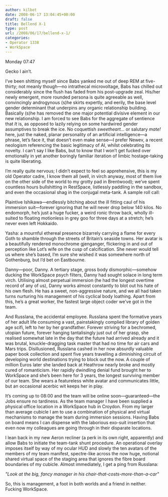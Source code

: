 ```yaml
---
author: kilbot
date: 2008-06-17 13:04:45+00:00
draft: false
title: Bellend X-1
type: post
url: /2008/06/17/bellend-x-1/
categories:
- Operator 1338
- WorkSpace
---
```


Monday 07:47

Gecko I ain’t.

I’ve been shitting myself since Babs yanked me out of deep REM at five-thirty; not meanly though—no intrathecal microvoltage, Babs has chilled out considerably since the flush has faded from his post-upgrade zeal. His/her newly emergent, more rounded persona is quite agreeable as well, convincingly androgynous (s)he skirts expertly, and eerily, the base level gender determinant that underpins any organic relationship building. Basically (s)he has removed the one major potential divisive element in our new relationship. I am forced to see Babs for the aggregate of sentience that _It_ is, as opposed to lazily relying on some hardwired gender assumptives to break the ice. No coquettish _sweetheart…_ or salutary _mate!_ here, just the naked, planar personality of an artificial intelligence—a phrase, let’s face it, that doesn’t even make sense—I prefer Newev, a recent neologism referencing the basic legitimacy of AI, whilst celebrating its novelty. I can’t say I like Babs, but to know that I won’t get fucked over emotionally in yet another boringly familiar iteration of limbic hostage-taking is quite liberating.

I’m really quite nervous; I didn’t expect to feel so apprehensive, this is my old Operator cadre, I know them all (well, in virch anyway, most of them live on the other side of the world to my grotty pad in Brentwood); we’ve spent countless hours bullshitting in RestSpace, listlessly paddling in the sandbox, and even the occasional shag in the conjugal meta-tank. A sample roll call:

Plaintive Ishikawa—endlessly bitching about the ill fitting caul of his immersion suit—forever ignoring that he will never drop below 140 kilos. No endomorph, he’s just a huge fucker, a weird ronic throw back, wholly ill-suited to floating motionless in grey goo for three days at a stretch; he’s never even left Hokkaido.

Yasha: a mournful ethereal presence bizarrely carrying a flame for every Goth to shamble through the streets of Britain’s seaside towns. Her avatar is a beautifully rendered monochrome gjenganger, flickering in and out of perception like Lot’s wife on the cusp of calcification. She never would tell us where she’s based, I’m sure she wished it was somewhere north of Gothenburg, but I’d bet on Eastbourne.

Danny—poor, Danny. A tertiary stage, gross body dismorphic—somehow ducking the WorkSpace psych filters, Danny had sought solace in long term virch. Utilising almost perpetual immersion (he had the longest overtime record of any of us), Danny works almost constantly to blot out his hate of his own flesh. He has a sweet, non-aggressive nature, and we all had taken turns nurturing his management of his cyclical body loathing. Apart from this, he’s a great worker, the fastest large object coder we’ve got in the team.

And Russlana, the accidental employee. Russlana spent the formative years of her adult life consuming a vast, painstakingly complied library of golden age scifi, left to her by her grandfather. Forever striving for a bechromed, utopian future, forever hanging tantalisingly just out of her grasp, she realised somewhat late in the day that the future had arrived already and it was brutal, knuckle-dragging task master that had no time for air cars and Mars trips. Disillusioned, Russlana cashed in her now absurdly valuable paper book collection and spent five years travelling a diminishing circuit of developing world destinations trying to block out the now. A couple of million Euros later she landed back at Heathrow nearly broke and mostly cured of romanticism. Her rapidly dwindling denial fund brought her to WorkSpace and she’s been here for 3 years, the longest surviving member of our team. She wears a featureless white avatar and communicates little, but an occasional acerbic wit keeps her in play.

It’s coming up to 08:00 and the team will be online soon—guaranteed—the Jobs ensure no tardiness. As the team manager I have been supplied a physical office location in a WorkSpace hub in Croydon. From my larger than average cubicle I am to use a combination of physical and virtual mechanisms to manage the team during immersion sessions. Having Babs on board means I can dispense with the laborious exo-suit insertion that even now my colleagues are going through in their disparate locations.

I lean back in my new Aeron recliner (a perk in its own right, apparently) and allow Babs to initiate the team-tank shunt procedure. An operational overlay imposes itself by way of my ocular HUD and slowly the ten avatars of the members of my team manifest, spectre-like across the now huge, notional shared virtual space of the staging area that ignores the fibre board boundaries of my cubicle. Almost immediately, I get a ping from Russlana:

_"Look at the big, fancy manager in his chair-that-costs-more-than-a-car"_

So, this is management, a foot in both worlds and a friend in neither. Fucking WorkSpace.
